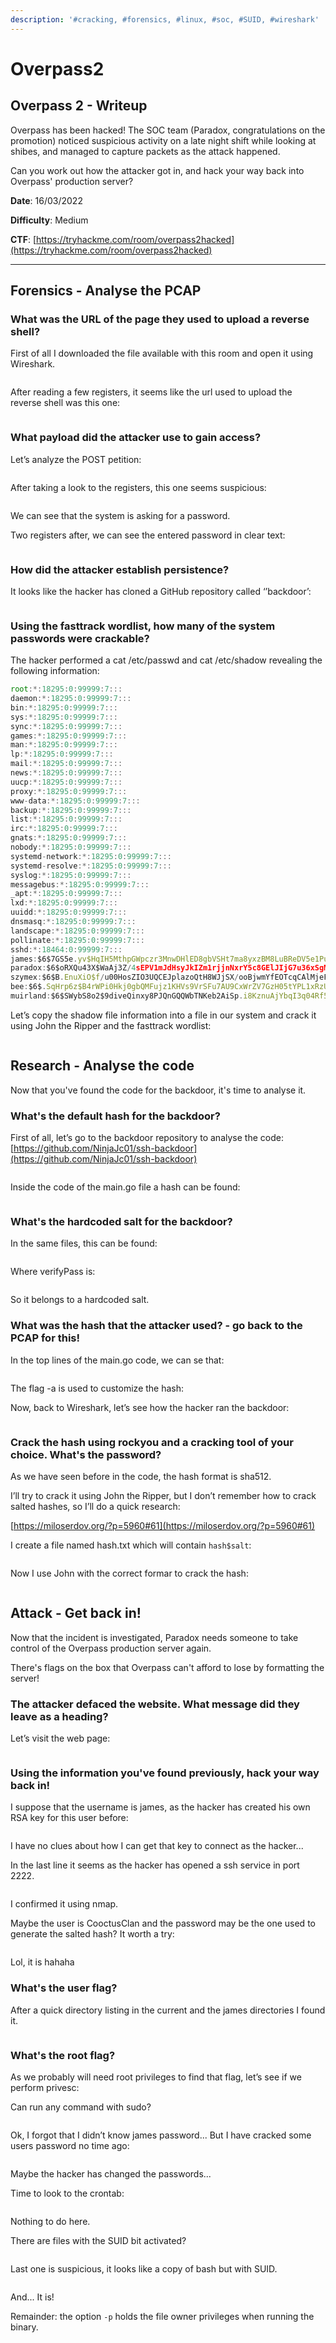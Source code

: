 ```yaml
---
description: '#cracking, #forensics, #linux, #soc, #SUID, #wireshark'
---
```


# Overpass2

## Overpass 2 - Writeup

Overpass has been hacked! The SOC team (Paradox, congratulations on the promotion) noticed suspicious activity on a late night shift while looking at shibes, and managed to capture packets as the attack happened.

Can you work out how the attacker got in, and hack your way back into Overpass' production server?

**Date**: 16/03/2022

**Difficulty**: Medium

**CTF**: [https://tryhackme.com/room/overpass2hacked](https://tryhackme.com/room/overpass2hacked)

***

## Forensics - Analyse the PCAP

### What was the URL of the page they used to upload a reverse shell?

First of all I downloaded the file available with this room and open it using Wireshark.

<figure><img src="../../.gitbook/assets/overpasstwo0.png" alt=""><figcaption></figcaption></figure>

After reading a few registers, it seems like the url used to upload the reverse shell was this one:

<figure><img src="../../.gitbook/assets/overpasstwo1.png" alt=""><figcaption></figcaption></figure>

### What payload did the attacker use to gain access?

Let’s analyze the POST petition:

<figure><img src="../../.gitbook/assets/overpasstwo2.png" alt=""><figcaption></figcaption></figure>

After taking a look to the registers, this one seems suspicious:

<figure><img src="../../.gitbook/assets/overpasstwo3.png" alt=""><figcaption></figcaption></figure>

We can see that the system is asking for a password.

Two registers after, we can see the entered password in clear text:

<figure><img src="../../.gitbook/assets/overpasstwo4.png" alt=""><figcaption></figcaption></figure>

### How did the attacker establish persistence?

It looks like the hacker has cloned a GitHub repository called ‘’backdoor’:

<figure><img src="../../.gitbook/assets/overpasstwo5.png" alt=""><figcaption></figcaption></figure>

### Using the fasttrack wordlist, how many of the system passwords were crackable?

The hacker performed a cat /etc/passwd and cat /etc/shadow revealing the following information:

```jsx
root:*:18295:0:99999:7:::
daemon:*:18295:0:99999:7:::
bin:*:18295:0:99999:7:::
sys:*:18295:0:99999:7:::
sync:*:18295:0:99999:7:::
games:*:18295:0:99999:7:::
man:*:18295:0:99999:7:::
lp:*:18295:0:99999:7:::
mail:*:18295:0:99999:7:::
news:*:18295:0:99999:7:::
uucp:*:18295:0:99999:7:::
proxy:*:18295:0:99999:7:::
www-data:*:18295:0:99999:7:::
backup:*:18295:0:99999:7:::
list:*:18295:0:99999:7:::
irc:*:18295:0:99999:7:::
gnats:*:18295:0:99999:7:::
nobody:*:18295:0:99999:7:::
systemd-network:*:18295:0:99999:7:::
systemd-resolve:*:18295:0:99999:7:::
syslog:*:18295:0:99999:7:::
messagebus:*:18295:0:99999:7:::
_apt:*:18295:0:99999:7:::
lxd:*:18295:0:99999:7:::
uuidd:*:18295:0:99999:7:::
dnsmasq:*:18295:0:99999:7:::
landscape:*:18295:0:99999:7:::
pollinate:*:18295:0:99999:7:::
sshd:*:18464:0:99999:7:::
james:$6$7GS5e.yv$HqIH5MthpGWpczr3MnwDHlED8gbVSHt7ma8yxzBM8LuBReDV5e1Pu/VuRskugt1Ckul/SKGX.5PyMpzAYo3Cg/:18464:0:99999:7:::
paradox:$6$oRXQu43X$WaAj3Z/4sEPV1mJdHsyJkIZm1rjjnNxrY5c8GElJIjG7u36xSgMGwKA2woDIFudtyqY37YCyukiHJPhi4IU7H0:18464:0:99999:7:::
szymex:$6$B.EnuXiO$f/u00HosZIO3UQCEJplazoQtH8WJjSX/ooBjwmYfEOTcqCAlMjeFIgYWqR5Aj2vsfRyf6x1wXxKitcPUjcXlX/:18464:0:99999:7:::
bee:$6$.SqHrp6z$B4rWPi0Hkj0gbQMFujz1KHVs9VrSFu7AU9CxWrZV7GzH05tYPL1xRzUJlFHbyp0K9TAeY1M6niFseB9VLBWSo0:18464:0:99999:7:::
muirland:$6$SWybS8o2$9diveQinxy8PJQnGQQWbTNKeb2AiSp.i8KznuAjYbqI3q04Rf5hjHPer3weiC.2MrOj2o1Sw/fd2cu0kC6dUP.:18464:0:99999:7:::
```

Let’s copy the shadow file information into a file in our system and crack it using John the Ripper and the fasttrack wordlist:

<figure><img src="../../.gitbook/assets/overpasstwo6.png" alt=""><figcaption></figcaption></figure>

## Research - Analyse the code

Now that you've found the code for the backdoor, it's time to analyse it.

### What's the default hash for the backdoor?

First of all, let’s go to the backdoor repository to analyse the code: [https://github.com/NinjaJc01/ssh-backdoor](https://github.com/NinjaJc01/ssh-backdoor)

<figure><img src="../../.gitbook/assets/overpasstwo7.png" alt=""><figcaption></figcaption></figure>

Inside the code of the main.go file a hash can be found:

<figure><img src="../../.gitbook/assets/overpasstwo8.png" alt=""><figcaption></figcaption></figure>

### What's the hardcoded salt for the backdoor?

In the same files, this can be found:

<figure><img src="../../.gitbook/assets/overpasstwo9.png" alt=""><figcaption></figcaption></figure>

Where verifyPass is:

<figure><img src="../../.gitbook/assets/overpasstwo10.png" alt=""><figcaption></figcaption></figure>

So it belongs to a hardcoded salt.

### What was the hash that the attacker used? - go back to the PCAP for this!

In the top lines of the main.go code, we can se that:

<figure><img src="../../.gitbook/assets/overpasstwo11.png" alt=""><figcaption></figcaption></figure>

The flag -a is used to customize the hash:

Now, back to Wireshark, let’s see how the hacker ran the backdoor:

<figure><img src="../../.gitbook/assets/overpasstwo12.png" alt=""><figcaption></figcaption></figure>

### Crack the hash using rockyou and a cracking tool of your choice. What's the password?

As we have seen before in the code, the hash format is sha512.

I’ll try to crack it using John the Ripper, but I don’t remember how to crack salted hashes, so I’ll do a quick research:

[https://miloserdov.org/?p=5960#61](https://miloserdov.org/?p=5960#61)

I create a file named hash.txt which will contain `hash$salt`:

<figure><img src="../../.gitbook/assets/overpasstwo13.png" alt=""><figcaption></figcaption></figure>

Now I use John with the correct formar to crack the hash:

<figure><img src="../../.gitbook/assets/overpasstwo14.png" alt=""><figcaption></figcaption></figure>

## Attack - Get back in!

Now that the incident is investigated, Paradox needs someone to take control of the Overpass production server again.

There's flags on the box that Overpass can't afford to lose by formatting the server!

### The attacker defaced the website. What message did they leave as a heading?

Let’s visit the web page:

<figure><img src="../../.gitbook/assets/overpasstwo15.png" alt=""><figcaption></figcaption></figure>

### Using the information you've found previously, hack your way back in!

I suppose that the username is james, as the hacker has created his own RSA key for this user before:

<figure><img src="../../.gitbook/assets/overpasstwo16.png" alt=""><figcaption></figcaption></figure>

I have no clues about how I can get that key to connect as the hacker...

In the last line it seems as the hacker has opened a ssh service in port 2222.

<figure><img src="../../.gitbook/assets/overpasstwo17.png" alt=""><figcaption></figcaption></figure>

I confirmed it using nmap.

Maybe the user is CooctusClan and the password may be the one used to generate the salted hash? It worth a try:

<figure><img src="../../.gitbook/assets/overpasstwo18.png" alt=""><figcaption></figcaption></figure>

Lol, it is hahaha

### What's the user flag?

After a quick directory listing in the current and the james directories I found it.

<figure><img src="../../.gitbook/assets/overpasstwo19.png" alt=""><figcaption></figcaption></figure>

### What's the root flag?

As we probably will need root privileges to find that flag, let’s see if we perform privesc:

Can run any command with sudo?

<figure><img src="../../.gitbook/assets/overpasstwo20.png" alt=""><figcaption></figcaption></figure>

Ok, I forgot that I didn’t know james password... But I have cracked some users password no time ago:

<figure><img src="../../.gitbook/assets/overpasstwo21.png" alt=""><figcaption></figcaption></figure>

Maybe the hacker has changed the passwords...

Time to look to the crontab:

<figure><img src="../../.gitbook/assets/overpasstwo22.png" alt=""><figcaption></figcaption></figure>

Nothing to do here.

There are files with the SUID bit activated?

<figure><img src="../../.gitbook/assets/overpasstwo23.png" alt=""><figcaption></figcaption></figure>

Last one is suspicious, it looks like a copy of bash but with SUID.

<figure><img src="../../.gitbook/assets/overpasstwo24.png" alt=""><figcaption></figcaption></figure>

And... It is!

Remainder: the option `-p` holds the file owner privileges when running the binary.

<figure><img src="../../.gitbook/assets/overpasstwo25.png" alt=""><figcaption></figcaption></figure>
